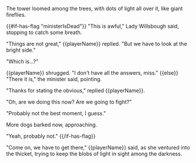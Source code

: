 The tower loomed among the trees, with dots of light all over it, like giant fireflies.

{{#if-has-flag "ministerIsDead"}}
"This is awful," Lady Willsbough said, stopping to catch some breath.

"Things are not great," {{playerName}} replied. "But we have to look at the bright side."

"Which is...?"

{{playerName}} shrugged. "I don't have all the answers, miss."
{{else}}
"There it is," the minister said, pointing.

"Thanks for stating the obvious," replied {{playerName}}.

"Oh, are we doing this now? Are we going to fight?"

"Probably not the best moment, I guess."

More dogs barked now, approaching.

"Yeah, probably not."
{{/if-has-flag}}

"Come on, we have to get there," {{playerName}} said, as she ventured into the thicket, trying to keep the blobs of light in sight among the darkness.
